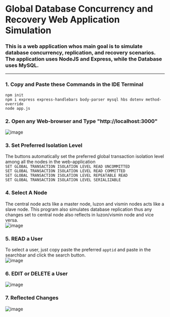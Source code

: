 # Global Database Concurrency and Recovery Web Application Simulation

### This is a web application whos main goal is to simulate database concurrency, replication, and recovery scenarios. The application uses NodeJS and Express, while the Database uses MySQL.
<hr>

### 1. Copy and Paste these Commands in the IDE Terminal
`npm init` <br>
`npm i express express-handlebars body-parser mysql hbs dotenv method-override` <br>
`node app.js`

### 2. Open any Web-browser and Type "http://localhost:3000"
![image](https://github.com/Wads01/STADVDB/assets/148616782/774e9160-027e-461a-98b6-b27c045ea03e)

### 3. Set Preferred Isolation Level
The buttons automatically set the preferred global transaction isolation level among all the nodes in the web-application <br>
`SET GLOBAL TRANSACTION ISOLATION LEVEL READ UNCOMMITTED` <br>
`SET GLOBAL TRANSACTION ISOLATION LEVEL READ COMMITTED` <br>
`SET GLOBAL TRANSACTION ISOLATION LEVEL REPEATABLE READ` <br>
`SET GLOBAL TRANSACTION ISOLATION LEVEL SERIALIZABLE` <br>

### 4. Select A Node
The central node acts like a master node, luzon and vismin nodes acts like a slave node. This program also simulates database replication thus any changes set to central node also reflects in luzon/vismin node and vice versa. <br>
![image](https://github.com/Wads01/STADVDB/assets/148616782/522bffb6-be87-408c-94ab-aa45120b2180)

### 5. READ a User
To select a user, just copy paste the preferred `apptid` and paste in the searchbar and click the search button. <br>
![image](https://github.com/Wads01/STADVDB/assets/148616782/8a00456e-7d94-4b7e-a9b8-abca4de8b45a)


### 6. EDIT or DELETE a User
![image](https://github.com/Wads01/STADVDB/assets/148616782/2ed5f68e-33f1-4931-8b77-132ef5b8b6f9)


### 7. Reflected Changes
![image](https://github.com/Wads01/STADVDB/assets/148616782/be9d775f-8ce7-4451-989e-2ea06ac21cb0)
